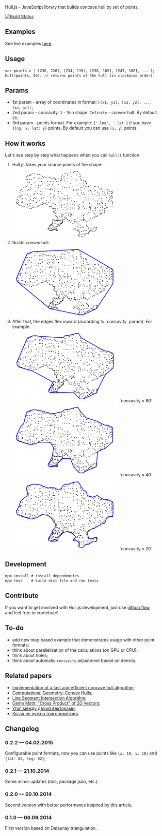 Hull.js - JavaScript library that builds concave hull by set of points.

[![Build Status](https://travis-ci.org/AndreyGeonya/hull.svg?branch=master)](https://travis-ci.org/AndreyGeonya/hull)

## Examples

See live examples <a target="_blank" href="http://andreygeonya.github.io/hull/">here</a>.

## Usage

	var points = [ [236, 126], [234, 115], [238, 109], [247, 102], ... ];
	hull(points, 50); // returns points of the hull (in clockwise order)

## Params
* 1st param - array of coordinates in format: `[[x1, y1], [x2, y2], ..., [xn, yn]]`;
* 2nd param - concavity. `1` - thin shape. `Infinity` - convex hull. By default `20`;
* 3rd param - points format. For example: `['.lng', '.lat']` if you have `{lng: x, lat: y}` points. By default you can use `[x, y]` points.

## How it works

Let's see step by step what happens when you call `hull()` function:

<ol>
    <li>
        <div>Hull.js takes your source points of the shape:</div>
        <div><img src="https://raw.githubusercontent.com/AndreyGeonya/hull/master/readme-imgs/0.png" /></div>
    </li>
    <li>
        <div>Builds convex hull:</div>
        <div><img src="https://raw.githubusercontent.com/AndreyGeonya/hull/master/readme-imgs/1.png" /></div>
    </li>
    <li>
        <div>After that, the edges flex inward (according to `concavity` param). For example:</div>
        <div>
            <img src="https://raw.githubusercontent.com/AndreyGeonya/hull/master/readme-imgs/2_1.png" />
            `concavity = 80`
            <img src="https://raw.githubusercontent.com/AndreyGeonya/hull/master/readme-imgs/2_2.png" />
            `concavity = 40`
            <img src="https://raw.githubusercontent.com/AndreyGeonya/hull/master/readme-imgs/2_3.png" />
            `concavity = 20`
        </div>
    </li>
</ol>

## Development
	npm install # install dependencies
	npm test	# build dist file and run tests

## Contribute

If you want to get involved with Hull.js development, just use <a href="https://guides.github.com/introduction/flow/index.html" target="_blank">github flow</a> and feel free to contribute!

## To-do

* add new map based example that demonstrates usage with other point formats;
* think about parallelisation of the calculations (on GPU or CPU);
* think about holes;
* think about automatic `concavity` adjustment based on density.

## Related papers

* <a target="_blank" href="http://www.it.uu.se/edu/course/homepage/projektTDB/ht13/project10/Project-10-report.pdf">Implementation of a fast and efficient concave hull algorithm</a>;
* <a target="_blank" href="http://www.cs.jhu.edu/~misha/Fall05/09.13.05.pdf">Computational Geometry: Convex Hulls</a>;
* <a target="_blank" href="http://bryceboe.com/2006/10/23/line-segment-intersection-algorithm/">Line Segment Intersection Algorithm</a>;
* <a target="_blank" href="http://allenchou.net/2013/07/cross-product-of-2d-vectors/">Game Math: "Cross Product" of 2D Vectors</a>;
* <a target="_blank" href="http://users.livejournal.com/_winnie/237714.html">Угол между двумя векторами</a>;
* <a target="_blank" href="http://habrahabr.ru/post/105882/">Когда не нужна тригонометрия</a>.

## Changelog

### 0.2.2 — 04.02.2015
Configurable point formats, now you can use points like `{x: 10, y: 10}` and `{lat: 52, lng: 82}`;
### 0.2.1 — 21.10.2014
Some minor updates (doc, package.json, etc.).
### 0.2.0 — 20.10.2014
Second version with better performance inspired by <a href="http://www.it.uu.se/edu/course/homepage/projektTDB/ht13/project10/Project-10-report.pdf" target="_blank">this</a> article.
### 0.1.0 — 06.09.2014
First version based on Delaunay triangulation.